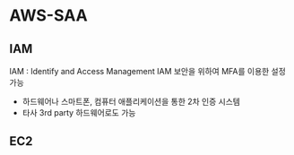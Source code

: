 # AWS-SAA
## **IAM**
IAM : Identify and Access Management
IAM 보안을 위하여 MFA를 이용한 설정 가능
* 하드웨어나 스마트폰, 컴퓨터 애플리케이션을 통한 2차 인증 시스템
* 타사 3rd party 하드웨어로도 가능
## **EC2**

